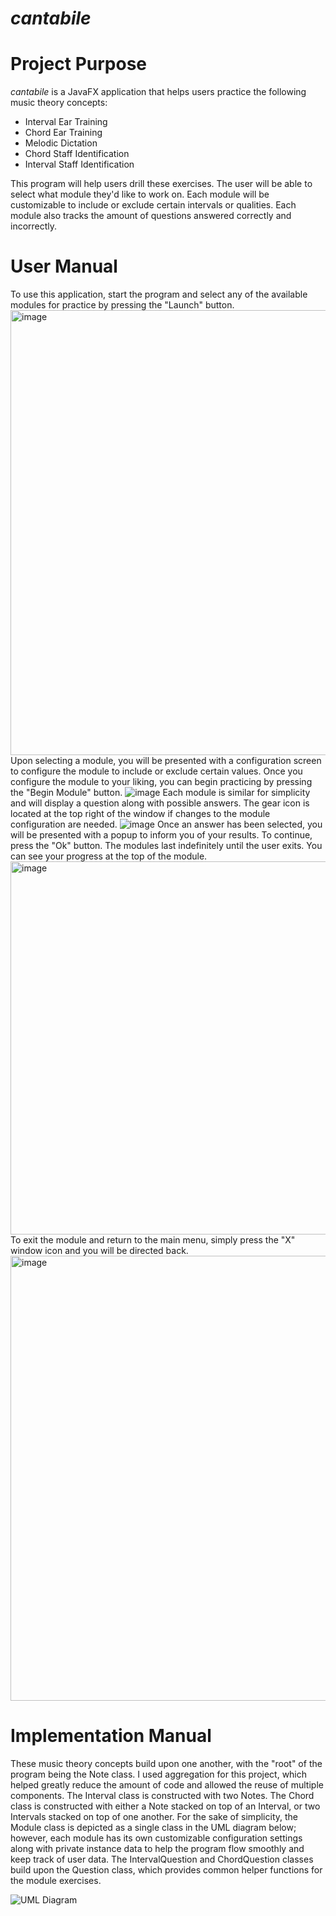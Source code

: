 # _cantabile_

# Project Purpose
_cantabile_ is a JavaFX application that helps users practice the following music theory concepts:
  + Interval Ear Training
  + Chord Ear Training
  + Melodic Dictation
  + Chord Staff Identification
  + Interval Staff Identification

This program will help users drill these exercises. The user will be able to select what module they'd like to work on. Each module will be customizable to include or exclude certain intervals or qualities. Each module also tracks the amount of questions answered correctly and incorrectly.

# User Manual
To use this application, start the program and select any of the available modules for practice by pressing the "Launch" button.
<img width="712" alt="image" src="https://github.com/user-attachments/assets/58799efb-f428-4da4-a6af-9970c8507355" />
Upon selecting a module, you will be presented with a configuration screen to configure the module to include or exclude certain values.
Once you configure the module to your liking, you can begin practicing by pressing the "Begin Module" button.
![image](https://github.com/user-attachments/assets/0b36db15-27cd-43ae-8e54-a04dce01dab6)
Each module is similar for simplicity and will display a question along with possible answers.
The gear icon is located at the top right of the window if changes to the module configuration are needed.
![image](https://github.com/user-attachments/assets/e8136f40-d428-461f-a8fe-57abb1868449)
Once an answer has been selected, you will be presented with a popup to inform you of your results.
To continue, press the "Ok" button. The modules last indefinitely until the user exits. You can see your progress at the top of the module.
<img width="597" alt="image" src="https://github.com/user-attachments/assets/dacf881b-3e94-4f02-9c4a-c0d6fb6840da" />
To exit the module and return to the main menu, simply press the "X" window icon and you will be directed back.
<img width="712" alt="image" src="https://github.com/user-attachments/assets/58799efb-f428-4da4-a6af-9970c8507355" />

# Implementation Manual
These music theory concepts build upon one another, with the "root" of the program being the Note class. I used aggregation for this project, which helped greatly reduce the amount of code and allowed the reuse of multiple components. The Interval class is constructed with two Notes. The Chord class is constructed with either a Note stacked on top of an Interval, or two Intervals stacked on top of one another. For the sake of simplicity, the Module class is depicted as a single class in the UML diagram below; however, each module has its own customizable configuration settings along with private instance data to help the program flow smoothly and keep track of user data. The IntervalQuestion and ChordQuestion classes build upon the Question class, which provides common helper functions for the module exercises. 

![UML Diagram](https://www.mermaidchart.com/raw/0ea6ece4-49a3-4e8b-8c82-1877893ba068?theme=light&version=v0.1&format=svg)


